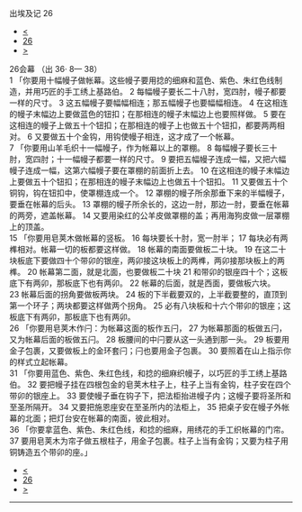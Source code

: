 ﻿





 出埃及记 26




* [<](bible/EXO25.md)
* [26](bible/EXO.md)
* [>](bible/EXO27.md)



 
26会幕 （出
36·
8—
38）  
1 「你要用十幅幔子做帐幕。这些幔子要用捻的细麻和蓝色、紫色、朱红色线制造，并用巧匠的手工绣上基路伯。 
2 每幅幔子要长二十八肘，宽四肘，幔子都要一样的尺寸。 
3 这五幅幔子要幅幅相连；那五幅幔子也要幅幅相连。 
4 在这相连的幔子末幅边上要做蓝色的钮扣；在那相连的幔子末幅边上也要照样做。 
5 要在这相连的幔子上做五十个钮扣；在那相连的幔子上也做五十个钮扣，都要两两相对。 
6 又要做五十个金钩，用钩使幔子相连，这才成了一个帐幕。  
7 「你要用山羊毛织十一幅幔子，作为帐幕以上的罩棚。 
8 每幅幔子要长三十肘，宽四肘；十一幅幔子都要一样的尺寸。 
9 要把五幅幔子连成一幅，又把六幅幔子连成一幅，这第六幅幔子要在罩棚的前面折上去。 
10 在这相连的幔子末幅边上要做五十个钮扣；在那相连的幔子末幅边上也做五十个钮扣。 
11 又要做五十个铜钩，钩在钮扣中，使罩棚连成一个。 
12 罩棚的幔子所余那垂下来的半幅幔子，要垂在帐幕的后头。 
13 罩棚的幔子所余长的，这边一肘，那边一肘，要垂在帐幕的两旁，遮盖帐幕。 
14 又要用染红的公羊皮做罩棚的盖；再用海狗皮做一层罩棚上的顶盖。  
15 「你要用皂荚木做帐幕的竖板。 
16 每块要长十肘，宽一肘半； 
17 每块必有两榫相对。帐幕一切的板都要这样做。 
18 帐幕的南面要做板二十块。 
19 在这二十块板底下要做四十个带卯的银座，两卯接这块板上的两榫，两卯接那块板上的两榫。 
20 帐幕第二面，就是北面，也要做板二十块 
21 和带卯的银座四十个；这板底下有两卯，那板底下也有两卯。 
22 帐幕的后面，就是西面，要做板六块。 
23 帐幕后面的拐角要做板两块。 
24 板的下半截要双的，上半截要整的，直顶到第一个环子；两块都要这样做两个拐角。 
25 必有八块板和十六个带卯的银座；这板底下有两卯，那板底下也有两卯。  
26 「你要用皂荚木作闩：为帐幕这面的板作五闩， 
27 为帐幕那面的板做五闩，又为帐幕后面的板做五闩。 
28 板腰间的中闩要从这一头通到那一头。 
29 板要用金子包裹，又要做板上的金环套闩；闩也要用金子包裹。 
30 要照着在山上指示你的样式立起帐幕。  
31 「你要用蓝色、紫色、朱红色线，和捻的细麻织幔子，以巧匠的手工绣上基路伯。 
32 要把幔子挂在四根包金的皂荚木柱子上，柱子上当有金钩，柱子安在四个带卯的银座上。 
33 要使幔子垂在钩子下，把法柜抬进幔子内；这幔子要将圣所和至圣所隔开。 
34 又要把施恩座安在至圣所内的法柜上， 
35 把桌子安在幔子外帐幕的北面；把灯台安在帐幕的南面，彼此相对。  
36 「你要拿蓝色、紫色、朱红色线，和捻的细麻，用绣花的手工织帐幕的门帘。 
37 要用皂荚木为帘子做五根柱子，用金子包裹。柱子上当有金钩；又要为柱子用铜铸造五个带卯的座。」 
* [<](bible/EXO25.md)
* [26](bible/EXO.md)
* [>](bible/EXO27.md)





---









